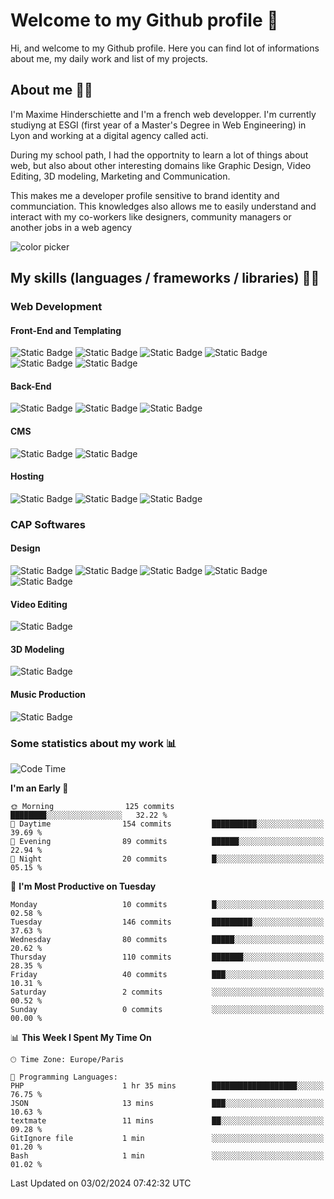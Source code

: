 # Welcome to my Github profile 👋

Hi, and welcome to my Github profile. Here you can find lot of informations about me, my daily work and list of my projects.

## About me 🙋‍♂️

I'm Maxime Hinderschiette and I'm a french web developper. I'm currently studiyng at ESGI (first year of a Master's Degree in Web Engineering) in Lyon and working at a digital agency called acti.

During my school path, I had the opportnity to learn a lot of things about web, but also about other interesting domains like Graphic Design, Video Editing, 3D modeling, Marketing and Communication.

This makes me a developer profile sensitive to brand identity and communciation. This knowledges also allows me to easily understand and interact with my co-workers like designers, community managers or another jobs in a web agency

![color picker](https://media.giphy.com/media/v2A81Lm2MglLa/giphy.gif)

## My skills (languages / frameworks / libraries) 🤹‍♂️

### Web Development

#### Front-End and Templating

![Static Badge](https://img.shields.io/badge/HTML%205-orange?logo=html5&logoColor=white)
![Static Badge](https://img.shields.io/badge/CSS%203-blue?logo=css3&logoColor=white)
![Static Badge](https://img.shields.io/badge/SASS-rebeccapurple?logo=sass&logoColor=white)
![Static Badge](https://img.shields.io/badge/Javascript-yellow?logo=javascript&logoColor=white)
![Static Badge](https://img.shields.io/badge/Twig-green?logo=&logoColor=white)
![Static Badge](https://img.shields.io/badge/gulp-lightyellow?logo=gulp&logoColor=black)


#### Back-End

![Static Badge](https://img.shields.io/badge/PHP-mediumpurple?logo=php&logoColor=white)
![Static Badge](https://img.shields.io/badge/Symfony-palegoldenrod?logo=symfony&logoColor=black)
![Static Badge](https://img.shields.io/badge/SQL-white?logo=mysql&logoColor=black)


#### CMS

![Static Badge](https://img.shields.io/badge/Wordpress-Themes%20and%20plugin-slategrey?logo=wordpress)
![Static Badge](https://img.shields.io/badge/Prestashop-Themes%20and%20plugin-violet?logo=prestashop)

#### Hosting

![Static Badge](https://img.shields.io/badge/Plesk-darkgrey?logo=plesk&logoColor=white)
![Static Badge](https://img.shields.io/badge/Cpanel-orange?logo=cpanel&logoColor=white)
![Static Badge](https://img.shields.io/badge/Docker-steelblue?logo=docker&logoColor=white)


### CAP Softwares 

#### Design

![Static Badge](https://img.shields.io/badge/Photoshop-dodgerblue?logo=adobephotoshop&logoColor=white)
![Static Badge](https://img.shields.io/badge/Illustrator-yellow?logo=adobeillustrator&logoColor=white)
![Static Badge](https://img.shields.io/badge/InDesign-magenta?logo=adobeindesign&logoColor=white)
![Static Badge](https://img.shields.io/badge/Adobe%20XD-pink?logo=adobexd&logoColor=white)
![Static Badge](https://img.shields.io/badge/Figma-purple?logo=figma&logoColor=white)

#### Video Editing

![Static Badge](https://img.shields.io/badge/Premiere%20Pro-purple?logo=adobepremierepro&logoColor=white)

#### 3D Modeling

![Static Badge](https://img.shields.io/badge/Blender-orange?logo=blender&logoColor=white)

#### Music Production

![Static Badge](https://img.shields.io/badge/Logic%20Pro%20X-lightgrey?&logoColor=white)

### Some statistics about my work 📊

<!--START_SECTION:waka-->
![Code Time](http://img.shields.io/badge/Code%20Time-78%20hrs%2029%20mins-blue)

**I'm an Early 🐤** 

```text
🌞 Morning                125 commits         ████████░░░░░░░░░░░░░░░░░   32.22 % 
🌆 Daytime                154 commits         ██████████░░░░░░░░░░░░░░░   39.69 % 
🌃 Evening                89 commits          ██████░░░░░░░░░░░░░░░░░░░   22.94 % 
🌙 Night                  20 commits          █░░░░░░░░░░░░░░░░░░░░░░░░   05.15 % 
```
📅 **I'm Most Productive on Tuesday** 

```text
Monday                   10 commits          █░░░░░░░░░░░░░░░░░░░░░░░░   02.58 % 
Tuesday                  146 commits         █████████░░░░░░░░░░░░░░░░   37.63 % 
Wednesday                80 commits          █████░░░░░░░░░░░░░░░░░░░░   20.62 % 
Thursday                 110 commits         ███████░░░░░░░░░░░░░░░░░░   28.35 % 
Friday                   40 commits          ███░░░░░░░░░░░░░░░░░░░░░░   10.31 % 
Saturday                 2 commits           ░░░░░░░░░░░░░░░░░░░░░░░░░   00.52 % 
Sunday                   0 commits           ░░░░░░░░░░░░░░░░░░░░░░░░░   00.00 % 
```


📊 **This Week I Spent My Time On** 

```text
🕑︎ Time Zone: Europe/Paris

💬 Programming Languages: 
PHP                      1 hr 35 mins        ███████████████████░░░░░░   76.75 % 
JSON                     13 mins             ███░░░░░░░░░░░░░░░░░░░░░░   10.63 % 
textmate                 11 mins             ██░░░░░░░░░░░░░░░░░░░░░░░   09.28 % 
GitIgnore file           1 min               ░░░░░░░░░░░░░░░░░░░░░░░░░   01.20 % 
Bash                     1 min               ░░░░░░░░░░░░░░░░░░░░░░░░░   01.02 % 
```


 Last Updated on 03/02/2024 07:42:32 UTC
<!--END_SECTION:waka-->

<!--
**MrMakc/MrMakc** is a ✨ _special_ ✨ repository because its `README.md` (this file) appears on your GitHub profile.

Here are some ideas to get you started:

- 🔭 I’m currently working on ...
- 🌱 I’m currently learning ...
- 👯 I’m looking to collaborate on ...
- 🤔 I’m looking for help with ...
- 💬 Ask me about ...
- 📫 How to reach me: ...
- 😄 Pronouns: ...
- ⚡ Fun fact: ...
-->
